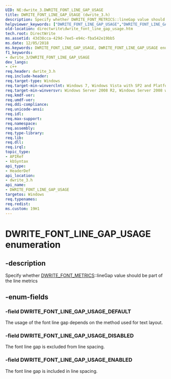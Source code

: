 ```yaml
---
UID: NE:dwrite_3.DWRITE_FONT_LINE_GAP_USAGE
title: DWRITE_FONT_LINE_GAP_USAGE (dwrite_3.h)
description: Specify whether DWRITE_FONT_METRICS::lineGap value should be part of the line metrics.helpviewer_keywords: ["DWRITE_FONT_LINE_GAP_USAGE","DWRITE_FONT_LINE_GAP_USAGE enumeration [Direct Write]","DWRITE_FONT_LINE_GAP_USAGE_DEFAULT","DWRITE_FONT_LINE_GAP_USAGE_DISABLED","DWRITE_FONT_LINE_GAP_USAGE_ENABLED","directwrite.dwrite_font_line_gap_usage","dwrite_3/DWRITE_FONT_LINE_GAP_USAGE","dwrite_3/DWRITE_FONT_LINE_GAP_USAGE_DEFAULT","dwrite_3/DWRITE_FONT_LINE_GAP_USAGE_DISABLED","dwrite_3/DWRITE_FONT_LINE_GAP_USAGE_ENABLED"]
old-location: directwrite\dwrite_font_line_gap_usage.htm
tech.root: DirectWrite
ms.assetid: 43d38cca-429d-7ee5-e94c-fba542e19bb5
ms.date: 12/05/2018
ms.keywords: DWRITE_FONT_LINE_GAP_USAGE, DWRITE_FONT_LINE_GAP_USAGE enumeration [Direct Write], DWRITE_FONT_LINE_GAP_USAGE_DEFAULT, DWRITE_FONT_LINE_GAP_USAGE_DISABLED, DWRITE_FONT_LINE_GAP_USAGE_ENABLED, directwrite.dwrite_font_line_gap_usage, dwrite_3/DWRITE_FONT_LINE_GAP_USAGE, dwrite_3/DWRITE_FONT_LINE_GAP_USAGE_DEFAULT, dwrite_3/DWRITE_FONT_LINE_GAP_USAGE_DISABLED, dwrite_3/DWRITE_FONT_LINE_GAP_USAGE_ENABLED
f1_keywords:
- dwrite_3/DWRITE_FONT_LINE_GAP_USAGE
dev_langs:
- c++
req.header: dwrite_3.h
req.include-header: 
req.target-type: Windows
req.target-min-winverclnt: Windows 7, Windows Vista with SP2 and Platform Update for Windows Vista [desktop apps \| UWP apps]
req.target-min-winversvr: Windows Server 2008 R2, Windows Server 2008 with SP2 and Platform Update for Windows Server 2008 [desktop apps \| UWP apps]
req.kmdf-ver: 
req.umdf-ver: 
req.ddi-compliance: 
req.unicode-ansi: 
req.idl: 
req.max-support: 
req.namespace: 
req.assembly: 
req.type-library: 
req.lib: 
req.dll: 
req.irql: 
topic_type:
- APIRef
- kbSyntax
api_type:
- HeaderDef
api_location:
- dwrite_3.h
api_name:
- DWRITE_FONT_LINE_GAP_USAGE
targetos: Windows
req.typenames: 
req.redist: 
ms.custom: 19H1
---
```


# DWRITE_FONT_LINE_GAP_USAGE enumeration


## -description


Specify whether <a href="/windows/win32/api/dwrite/ns-dwrite-dwrite_font_metrics">DWRITE_FONT_METRICS</a>::lineGap value should be part of the line metrics


## -enum-fields




### -field DWRITE_FONT_LINE_GAP_USAGE_DEFAULT

The usage of the font line gap depends on the method used for text layout.


### -field DWRITE_FONT_LINE_GAP_USAGE_DISABLED

The font line gap is excluded from line spacing.


### -field DWRITE_FONT_LINE_GAP_USAGE_ENABLED

The font line gap is included in line spacing.

